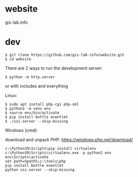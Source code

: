 # website
gis-lab.info


# dev
```
$ git clone https://github.com/gis-lab-info/website.git
$ cd website
```

There are 2 ways to run the development server:


```
$ python -m http.server
```

or with includes and everything

Linux:

```
$ sudo apt install php-cgi php-xml
$ python3 -m venv env
$ source env/bin/activate
$ pip install bottle eventlet
$ ./ssi-server --skip-missing
```

Windows (cmd):

download and unpack PHP: https://windows.php.net/download/

```
c:\Python39\Scripts\pip install virtualenv
c:\Python39\Scripts\virtualenv.exe -p python2 env
env\Scripts\activate
set path=%path%;c:\tools\php
pip install bottle eventlet
python ssi-server --skip-missing
```

